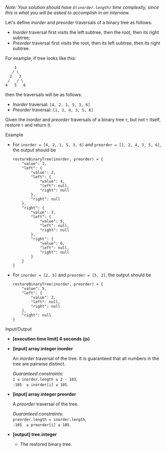 
_Note: Your solution should have  `O(inorder.length)`  time complexity, since this is what you will be asked to accomplish in an interview._

Let's define  _inorder_  and  _preorder_  traversals of a binary tree as follows:

-   _Inorder_  traversal first visits the left subtree, then the root, then its right subtree;
-   _Preorder_  traversal first visits the root, then its left subtree, then its right subtree.

For example, if tree looks like this:

```
    1
   / \
  2   3
 /   / \
4   5   6

```

then the traversals will be as follows:

-   _Inorder_  traversal:  `[4, 2, 1, 5, 3, 6]`
-   _Preorder_  traversal:  `[1, 2, 4, 3, 5, 6]`

Given the  _inorder_  and  _preorder_  traversals of a binary tree  `t`, but not  `t`  itself, restore  `t`  and return it.

Example

-   For  `inorder = [4, 2, 1, 5, 3, 6]`  and  `preorder = [1, 2, 4, 3, 5, 6]`, the output should be
    
    ```
    restoreBinaryTree(inorder, preorder) = {
        "value": 1,
        "left": {
            "value": 2,
            "left": {
                "value": 4,
                "left": null,
                "right": null
            },
            "right": null
        },
        "right": {
            "value": 3,
            "left": {
                "value": 5,
                "left": null,
                "right": null
            },
            "right": {
                "value": 6,
                "left": null,
                "right": null
            }
        }
    }
    
    ```
    
-   For  `inorder = [2, 5]`  and  `preorder = [5, 2]`, the output should be
    
    ```
    restoreBinaryTree(inorder, preorder) = {
        "value": 5,
        "left": {
            "value": 2,
            "left": null,
            "right": null
        },
        "right": null
    }
    
    ```
    

Input/Output

-   **[execution time limit] 4 seconds (js)**
    
-   **[input] array.integer inorder**
    
    An  _inorder_  traversal of the tree. It is guaranteed that all numbers in the tree are pairwise distinct.
    
    _Guaranteed constraints:_  
    `1 ≤ inorder.length ≤ 2 · 103`,  
    `-105  ≤ inorder[i] ≤ 105`.
    
-   **[input] array.integer preorder**
    
    A  _preorder_  traversal of the tree.
    
    _Guaranteed constraints:_  
    `preorder.length = inorder.length`,  
    `-105  ≤ preorder[i] ≤ 105`.
    
-   **[output] tree.integer**
    
    -   The restored binary tree.
